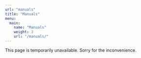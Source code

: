 ```yaml
---
url: "manuals"
title: "Manuals"
menu:
  main:
    name: "Manuals"
    weight: 3
    url: "/manuals/"
---
```

This page is temporarily unavailable. Sorry for the inconvenience.

